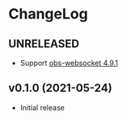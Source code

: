 # ChangeLog

## UNRELEASED
- Support [obs-websocket 4.9.1](https://github.com/Palakis/obs-websocket/releases/tag/4.9.1)

## v0.1.0 (2021-05-24)
- Initial release
